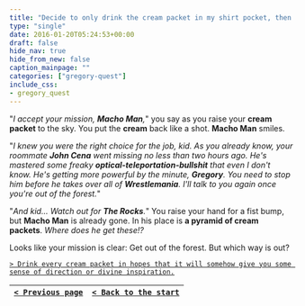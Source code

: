 ```yaml
---
title: "Decide to only drink the cream packet in my shirt pocket, then accept the mission and raise my hand for a fist-bump."
type: "single"
date: 2016-01-20T05:24:53+00:00
draft: false
hide_nav: true
hide_from_new: false
caption_mainpage: ""
categories: ["gregory-quest"]
include_css:
- gregory_quest
---
```


"*I accept your mission, **Macho Man**,*" you say as you raise your **cream packet** to the sky. You put the **cream** back like a shot. **Macho Man** smiles.

"*I knew you were the right choice for the job, kid. As you already know, your roommate **John Cena** went missing no less than two hours ago. He's mastered some freaky **optical-teleportation-bullshit** that even I don't know. He's getting more powerful by the minute, **Gregory**. You need to stop him before he takes over all of **Wrestlemania**. I'll talk to you again once you're out of the forest.*"

"*And kid... Watch out for **The Rocks**.*" You raise your hand for a fist bump, but **Macho Man** is already gone. In his place is **a pyramid of cream packets**. *Where does he get these!?*

Looks like your mission is clear: Get out of the forest. But which way is out?

[``> Drink every cream packet in hopes that it will somehow give you some sense of direction or divine inspiration.``](../9)

|[``< Previous page``](../7)|[``< Back to the start``](../)|
|---|---|